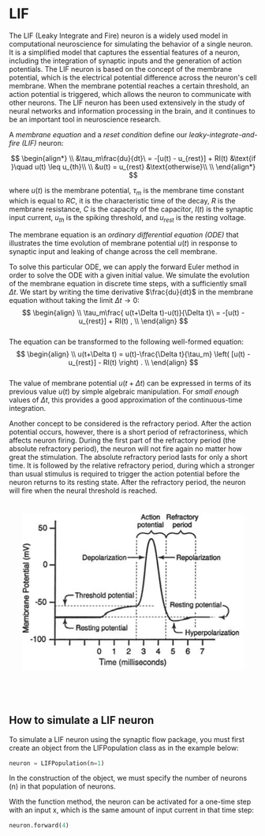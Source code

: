 <script src='https://cdnjs.cloudflare.com/ajax/libs/mathjax/2.7.4/MathJax.js?config=default'></script>

# LIF

The LIF (Leaky Integrate and Fire) neuron is a widely used model in computational neuroscience for simulating the behavior of a single neuron. It is a simplified model that captures the essential features of a neuron, including the integration of synaptic inputs and the generation of action potentials. The LIF neuron is based on the concept of the membrane potential, which is the electrical potential difference across the neuron's cell membrane. When the membrane potential reaches a certain threshold, an action potential is triggered, which allows the neuron to communicate with other neurons. The LIF neuron has been used extensively in the study of neural networks and information processing in the brain, and it continues to be an important tool in neuroscience research.


A *membrane equation* and a *reset condition* define our *leaky-integrate-and-fire (LIF)* neuron:
<br>

$$
\begin{align*}
\\
&\tau_m\frac{du}{dt}\ = -[u(t) - u_{rest}] + RI(t) &\text{if }\quad u(t) \leq u_{th}\\
\\
&u(t) = u_{rest} &\text{otherwise}\\
\\
\end{align*}
$$

where $u(t)$ is the membrane potential, $\tau_m$ is the membrane time constant which is equal to $RC$, it is the characteristic time of the decay, $R$ is the membrane resistance, $C$ is the capacity of the capacitor, $I(t)$ is the synaptic input current, $u_{th}$ is the spiking threshold, and $u_{rest}$ is the resting voltage.

The membrane equation is an *ordinary differential equation (ODE)* that illustrates the time evolution of membrane potential $u(t)$ in response to synaptic input and leaking of change across the cell membrane.

To solve this particular ODE, we can apply the forward Euler method in order to solve the ODE with a given initial value. We simulate the evolution of the membrane equation in discrete time steps, with a sufficiently small $\Delta t$. We start by writing the time derivative $\frac{du}{dt}$ in the membrane equation without taking the limit $\Delta t \to 0$:
<br>
$$
\begin{align}
\\
\tau_m\frac{ u(t+\Delta t)-u(t)}{\Delta t}\ = -[u(t) - u_{rest}] + RI(t) ,
\\
\end{align}
$$
<br>
The equation can be transformed to the following well-formed equation:
<br>
$$
\begin{align}
\\
u(t+\Delta t) = u(t)-\frac{\Delta t}{\tau_m} \left( [u(t) - u_{rest}] - RI(t) \right) .
\\
\end{align}
$$
<br>
The value of membrane potential $u(t+\Delta t)$ can be expressed in terms of its previous value $u(t)$ by simple algebraic manipulation. For *small enough* values of $\Delta t$, this provides a good approximation of the continuous-time integration.

Another concept to be considered is the refractory period. After the action potential occurs, however, there is a short period of refractoriness, which affects neuron firing. During the first part of the refractory period (the absolute refractory period), the neuron will not fire again no matter how great the stimulation. The absolute refractory period lasts for only a short time. It is followed by the relative refractory period, during which a stronger than usual stimulus is required to trigger the action potential before the neuron returns to its resting state. After the refractory period, the neuron will fire when the neural threshold is reached.
<br>
<p align="center">
  <img src="_static/membrane.jpeg" alt="Membrane Potential" style="width: 450px; padding: 25px; margin: auto;"/>
</p>
<br>

## How to simulate a LIF neuron

To simulate a LIF neuron using the synaptic flow package, you must first create an object from the LIFPopulation class as in the example below:

```python
neuron = LIFPopulation(n=1)
```
In the construction of the object, we must specify the number of neurons (n) in that population of neurons.

With the function method, the neuron can be activated for a one-time step with an input x, which is the same amount of input current in that time step:

```python
neuron.forward(4)
```


